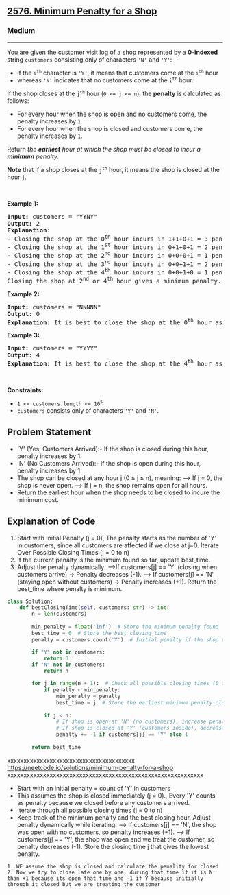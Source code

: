 <h2><a href="https://leetcode.com/problems/minimum-penalty-for-a-shop">2576. Minimum Penalty for a Shop</a></h2><h3>Medium</h3><hr><p>You are given the customer visit log of a shop represented by a <strong>0-indexed</strong> string <code>customers</code> consisting only of characters <code>&#39;N&#39;</code> and <code>&#39;Y&#39;</code>:</p>

<ul>
	<li>if the <code>i<sup>th</sup></code> character is <code>&#39;Y&#39;</code>, it means that customers come at the <code>i<sup>th</sup></code> hour</li>
	<li>whereas <code>&#39;N&#39;</code> indicates that no customers come at the <code>i<sup>th</sup></code> hour.</li>
</ul>

<p>If the shop closes at the <code>j<sup>th</sup></code> hour (<code>0 &lt;= j &lt;= n</code>), the <strong>penalty</strong> is calculated as follows:</p>

<ul>
	<li>For every hour when the shop is open and no customers come, the penalty increases by <code>1</code>.</li>
	<li>For every hour when the shop is closed and customers come, the penalty increases by <code>1</code>.</li>
</ul>

<p>Return<em> the <strong>earliest</strong> hour at which the shop must be closed to incur a <strong>minimum</strong> penalty.</em></p>

<p><strong>Note</strong> that if a shop closes at the <code>j<sup>th</sup></code> hour, it means the shop is closed at the hour <code>j</code>.</p>

<p>&nbsp;</p>
<p><strong class="example">Example 1:</strong></p>

<pre>
<strong>Input:</strong> customers = &quot;YYNY&quot;
<strong>Output:</strong> 2
<strong>Explanation:</strong> 
- Closing the shop at the 0<sup>th</sup> hour incurs in 1+1+0+1 = 3 penalty.
- Closing the shop at the 1<sup>st</sup> hour incurs in 0+1+0+1 = 2 penalty.
- Closing the shop at the 2<sup>nd</sup> hour incurs in 0+0+0+1 = 1 penalty.
- Closing the shop at the 3<sup>rd</sup> hour incurs in 0+0+1+1 = 2 penalty.
- Closing the shop at the 4<sup>th</sup> hour incurs in 0+0+1+0 = 1 penalty.
Closing the shop at 2<sup>nd</sup> or 4<sup>th</sup> hour gives a minimum penalty. Since 2 is earlier, the optimal closing time is 2.
</pre>

<p><strong class="example">Example 2:</strong></p>

<pre>
<strong>Input:</strong> customers = &quot;NNNNN&quot;
<strong>Output:</strong> 0
<strong>Explanation:</strong> It is best to close the shop at the 0<sup>th</sup> hour as no customers arrive.</pre>

<p><strong class="example">Example 3:</strong></p>

<pre>
<strong>Input:</strong> customers = &quot;YYYY&quot;
<strong>Output:</strong> 4
<strong>Explanation:</strong> It is best to close the shop at the 4<sup>th</sup> hour as customers arrive at each hour.
</pre>

<p>&nbsp;</p>
<p><strong>Constraints:</strong></p>

<ul>
	<li><code>1 &lt;= customers.length &lt;= 10<sup>5</sup></code></li>
	<li><code>customers</code> consists only of characters <code>&#39;Y&#39;</code> and <code>&#39;N&#39;</code>.</li>
</ul>

## Problem Statement 
* 'Y' (Yes, Customers Arrived):- If the shop is closed during this hour, penalty increases by 1.
* 'N' (No Customers Arrived):- If the shop is open during this hour, penalty increases by 1.
* The shop can be closed at any hour j (0 ≤ j ≤ n), meaning:
--> If j = 0, the shop is never open.
--> If j = n, the shop remains open for all hours.
* Return the earliest hour when the shop needs to be closed to incure the minimum cost. 

## Explanation of Code
1. Start with Initial Penalty (j = 0), The penalty starts as the number of 'Y' in customers, since all customers are affected if we close at j=0.
Iterate Over Possible Closing Times (j = 0 to n)
2. If the current penalty is the minimum found so far, update best_time.
3. Adjust the penalty dynamically:
 -->If customers[j] == 'Y' (closing when customers arrive) → Penalty decreases (-1).
 --> If customers[j] == 'N' (staying open without customers) → Penalty increases (+1).
Return the best_time where penalty is minimum.

```python
class Solution:
    def bestClosingTime(self, customers: str) -> int:
        n = len(customers)
        
        min_penalty = float('inf')  # Store the minimum penalty found
        best_time = 0  # Store the best closing time
        penalty = customers.count('Y')  # Initial penalty if the shop closes at j = 0

        if "Y" not in customers:
            return 0
        if "N" not in customers:
            return n

        for j in range(n + 1):  # Check all possible closing times (0 to n) shop can close at n
            if penalty < min_penalty:
                min_penalty = penalty
                best_time = j  # Store the earliest minimum penalty closing hour
            
            if j < n:
                # If shop is open at 'N' (no customers), increase penalty
                # If shop is closed at 'Y' (customers inside), decrease penalty
                penalty += -1 if customers[j] == 'Y' else 1  
            
        return best_time
```

xxxxxxxxxxxxxxxxxxxxxxxxxxxxxxxxxxxxxxx https://neetcode.io/solutions/minimum-penalty-for-a-shop xxxxxxxxxxxxxxxxxxxxxxxxxxxxxxxxxxxxxxxxxxxxxxxxxxxxxxxxxxxx

* Start with an initial penalty = count of 'Y' in customers
* This assumes the shop is closed immediately (j = 0)., Every 'Y' counts as penalty because we closed before any customers arrived.
* Iterate through all possible closing times (j = 0 to n)
* Keep track of the minimum penalty and the best closing hour. Adjust penalty dynamically while iterating:
--> If customers[j] == 'N', the shop was open with no customers, so penalty increases (+1).
--> If customers[j] == 'Y', the shop was open and we treat the customer, so penalty decreases (-1).
Store the closing time j that gives the lowest penalty.

```
1. WE assume the shop is closed and calculate the penality for closed
2. Now we try to close late one by one, during that time if it is N than +1 because its open that time and -1 if Y because initially through it closed but we are treating the customer
```
